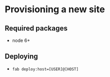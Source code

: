 Provisioning a new site
=======================

## Required packages
* node 6+

## Deploying
- ```fab deploy:host=[USER]@[HOST]```
